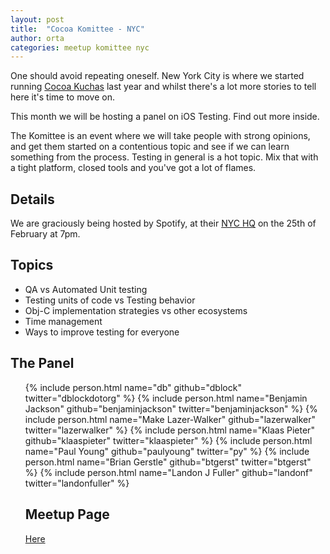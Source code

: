 ```yaml
---
layout: post
title:  "Cocoa Komittee - NYC"
author: orta
categories: meetup komittee nyc
---
```


One should avoid repeating oneself. New York City is where we started running [Cocoa Kuchas](http://blog.cocoapods.org/Cocoa-Kucha/) last year and whilst there's a lot more stories to tell here it's time to move on. 

This month we will be hosting a panel on iOS Testing. Find out more inside.

<!-- more -->

The Komittee is an event where we will take people with strong opinions, and get them started on a contentious topic and see if we can learn something from the process. Testing in general is a hot topic. Mix that with a tight platform, closed tools and you've got a lot of flames.

## Details

We are graciously being hosted by Spotify, at their [NYC HQ](https://www.google.com/maps/preview/place/Spotify+USA/@40.7420096,-74.0000379,16z/data=!4m5!1m2!2m1!1sSpotify+USA,+West+18th+Street,+New+York,+NY!3m1!1s0x0:0x8dc308c2ad65f154) on the 25th of February at 7pm.

## Topics

* QA vs Automated Unit testing
* Testing units of code vs Testing behavior
* Obj-C implementation strategies vs other ecosystems
* Time management
* Ways to improve testing for everyone

## The Panel

<ul class='people'>
{% include person.html name="db" github="dblock" twitter="dblockdotorg" %}
{% include person.html name="Benjamin Jackson" github="benjaminjackson" twitter="benjaminjackson" %}
{% include person.html name="Make Lazer-Walker" github="lazerwalker" twitter="lazerwalker" %}
{% include person.html name="Klaas Pieter" github="klaaspieter" twitter="klaaspieter" %}
{% include person.html name="Paul Young" github="paulyoung" twitter="py" %}
{% include person.html name="Brian Gerstle" github="btgerst" twitter="btgerst" %}
{% include person.html name="Landon J Fuller" github="landonf" twitter="landonfuller" %}
</div>

## Meetup Page

[Here](http://www.meetup.com/CocoaPods-NYC/events/164278492/)